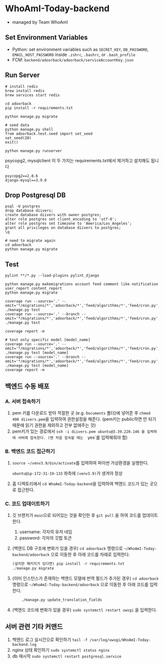 # WhoAmI-Today-backend
- managed by Team WhoAmI

## Set Environment Variables
- Python: set environment variables such as `SECRET_KEY`, `DB_PASSWORD`, `EMAIL_HOST_PASSWORD` inside `.zshrc`, `.bashrc`, or `.bash_profile`
- FCM: `backend/adoorback/adoorback/serviceAccountKey.json`

## Run Server
```
# install redis
brew install redis
brew services start redis
```

```
cd adoorback
pip install -r requirements.txt

python manage.py migrate

# seed data
python manage.py shell
from adoorback.test.seed import set_seed
set_seed(20)
exit()

python manage.py runserver
```

psycopg2, mysqlclient
이 두 가지는 requirements.txt에서 제거하고 설치해도 됩니다
```
psycopg2==2.8.6
django-mysql==3.9.0
```


## Drop Postgresql DB
```
psql -U postgres
drop database diivers;
create database diivers with owner postgres;
alter role postgres set client_encoding to 'utf-8';
alter role postgres set timezone to 'America/Los_Angeles';
grant all privileges on database diivers to postgres;
\q

# need to migrate again
cd adoorback
python manage.py migrate
```

## Test

```
pylint **/*.py --load-plugins pylint_django

python manage.py makemigrations account feed comment like notification user_report content_report
python manage.py migrate

coverage run --source='.' --omit='*/migrations/*','adoorback/*','feed/algorithms/*','feed/cron.py','account/cron.py','locustfile.py','manage.py','*/wsgi.py','*/asgi.py','*/utils/*' ./manage.py test
coverage run --source='.' --branch --omit='*/migrations/*','adoorback/*','feed/algorithms/*','feed/cron.py','account/cron.py','locustfile.py','manage.py','*/wsgi.py','*/asgi.py','*/utils/*' ./manage.py test

coverage report -m

# test only specific model [model_name]
coverage run --source='.' --omit='*/migrations/*','adoorback/*','feed/algorithms/*','feed/cron.py','account/cron.py','locustfile.py','manage.py','*/wsgi.py','*/asgi.py','*/utils/*' ./manage.py test [model_name]
coverage run --source='.' --branch --omit='*/migrations/*','adoorback/*','feed/algorithms/*','feed/cron.py','account/cron.py','locustfile.py','manage.py','*/wsgi.py','*/asgi.py','*/utils/*' ./manage.py test [model_name]
coverage report -m
```

## 백엔드 수동 배포
### A. 서버 접속하기

1. pem 키를 다운로드 받아 적절한 곳 (e.g. `Documents` 폴더)에 넣어준 후 `chmod 400 diivers.pem`을 입력하여 권한설정을 해준다. (pem키는 public하면 안 되기 때문에 읽기 권한을 제외하고 전부 없애주는 것)    
2. pem키가 있는 경로에서 `ssh -i diivers.pem ubuntu@3.39.220.146 을 입력하여 서버에 접속한다. (맨 처음 접속할 때는  `yes`를 입력해줘야 함)

### B. 백엔드 코드 접근하기

1. `source ~/venv3.9/bin/activate`를 입력하여 파이썬 가상환경을 실행한다.
    
    `ubuntu@ip-172-31-19-133` 좌측에 `(venv3.9)`가 생겨야 정상
    
2. 홈 디렉토리에서 `cd WhoAmI-Today-backend`을 입력하여 백엔드 코드가 있는 곳으로 접근한다.

### C. 코드 업데이트하기

1. 깃 브랜치가 `main`으로 되어있는 것을 확인한 후 `git pull` 을 하여 코드를 업데이트한다.
    1. username: 각자의 유저 네임
    2. password: 각자의 깃헙 토큰
2. (백엔드 DB 구조에 변화가 있을 경우) `cd adoorback` 명령으로 `~/WhoAmI-Today-backend/adoorback` 으로 이동한 후 아래 코드를 차례로 입력한다.
    
    ```python
    (설치한 패키지가 있다면) pip install -r requirements.txt
    ./manage.py migrate
    ```
    
3. (이미 인스턴스가 존재하는 백엔드 모델에 번역 필드가 추가된 경우)   `cd adoorback` 명령으로 `~/WhoAmI-Today-backend/adoorback` 으로 이동한 후 아래 코드를 입력한다.
    
    ```bash
    	./manage.py update_translation_fields
    ```
    
4. (백엔드 코드에 변화가 있을 경우) `sudo systemctl restart uwsgi` 을 입력한다.

## 서버 관련 기타 커맨드

1. 백엔드 로그 실시간으로 확인하기 `tail -f /var/log/uwsgi/WhoAmI-Today-backend.log`
2. nginx 상태 확인하기 `sudo systemctl status nginx`
3. db 재시작 `sudo systemctl restart postgresql.service`
